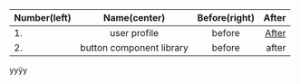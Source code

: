 | Number(left)      | Name(center) | Before(right) | After |
| :---        |    :----:   | :---: |  ---: |
| 1. | user profile | before | <a href="./1-user-profile/after/index.html">After</a> |
| 2. | button component library | before | after |
yyÿy
